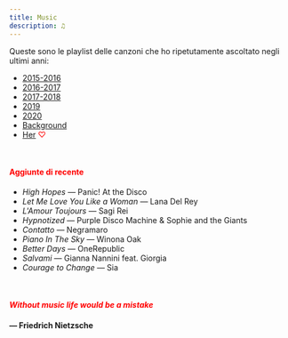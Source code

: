 ```yaml
---
title: Music
description: ♫
---
```

Queste sono le playlist delle canzoni che ho ripetutamente ascoltato negli ultimi anni:

* [2015-2016](https://music.apple.com/it/playlist/my-2015-2016/pl.b4bf1a93707c44f89aa794dc2888e844)
* [2016-2017](https://music.apple.com/it/playlist/my-2016-2017/pl.u-PDb40o6tJ9qVro)
* [2017-2018](https://music.apple.com/it/playlist/my-2017-2018/pl.u-b3b8RKgC0qaz1d)
* [2019](https://music.apple.com/it/playlist/my-2019/pl.u-b3b8Re4H0qaz1d)
* [2020](https://music.apple.com/it/playlist/my-2020/pl.u-LdbqE1vt5e4m0R?l)
* [Background](https://music.apple.com/it/playlist/background/pl.b05fb95eaae8419b8bc2201594355ee0?l=en)
* [Her](https://music.apple.com/it/playlist/her/pl.u-Ldbqqeqt5e4m0R) <span style="color:red">♡</span>

&nbsp;

#### <span style="color:red">Aggiunte di recente</span>
* _High Hopes_ — Panic! At the Disco
* _Let Me Love You Like a Woman_ — Lana Del Rey
* _L'Amour Toujours_ — Sagi Rei
* _Hypnotized_ — Purple Disco Machine & Sophie and the Giants
* _Contatto_ — Negramaro
* _Piano In The Sky_ — Winona Oak
* _Better Days_ — OneRepublic
* _Salvami_ — Gianna Nannini feat. Giorgia
* _Courage to Change_ — Sia

&nbsp;

#### <span style="color:red">_Without music life would be a mistake_</span>

#### — Friedrich Nietzsche

